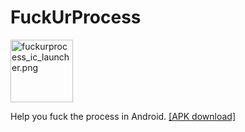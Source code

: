 # FuckUrProcess

<img src="http://7xk7r0.com1.z0.glb.clouddn.com/fuckurprocess_ic_launcher.png" alt="fuckurprocess_ic_launcher.png" title="fuckurprocess_ic_launcher.png" width="100" height="100" />

Help you fuck the process in Android. [[APK download]](https://fir.im/fuckurprocess)